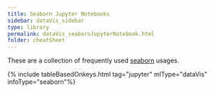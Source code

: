 ```yaml
---
title: Seaborn Jupyter Notebooks
sidebar: dataVis_sidebar
type: library 
permalink: dataVis_seabornJupyterNotebook.html
folder: cheatSheet
---
```


These are a collection of frequently used [seaborn](https://seaborn.pydata.org/) usages.

{% include tableBasedOnkeys.html tag="jupyter" mlType="dataVis" infoType="seaborn"%}